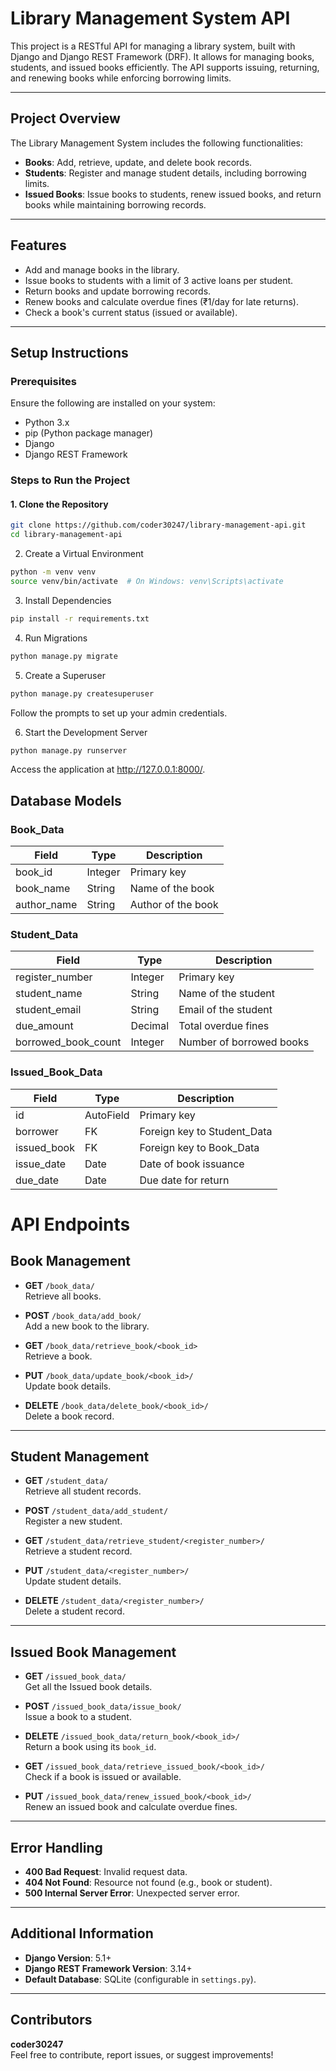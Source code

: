 # Library Management System API

This project is a RESTful API for managing a library system, built with Django and Django REST Framework (DRF). It allows for managing books, students, and issued books efficiently. The API supports issuing, returning, and renewing books while enforcing borrowing limits.

---

## Project Overview

The Library Management System includes the following functionalities:

- **Books**: Add, retrieve, update, and delete book records.
- **Students**: Register and manage student details, including borrowing limits.
- **Issued Books**: Issue books to students, renew issued books, and return books while maintaining borrowing records.

---

## Features

- Add and manage books in the library.
- Issue books to students with a limit of 3 active loans per student.
- Return books and update borrowing records.
- Renew books and calculate overdue fines (₹1/day for late returns).
- Check a book's current status (issued or available).

---

## Setup Instructions

### Prerequisites

Ensure the following are installed on your system:

- Python 3.x
- pip (Python package manager)
- Django
- Django REST Framework

### Steps to Run the Project

#### 1. Clone the Repository

```bash
git clone https://github.com/coder30247/library-management-api.git
cd library-management-api
```

2. Create a Virtual Environment
```bash
python -m venv venv
source venv/bin/activate  # On Windows: venv\Scripts\activate
```
3. Install Dependencies
```bash
pip install -r requirements.txt
```
4. Run Migrations
```bash
python manage.py migrate
```
5. Create a Superuser
```bash
python manage.py createsuperuser
```
Follow the prompts to set up your admin credentials.

6. Start the Development Server
```bash
python manage.py runserver
```
Access the application at http://127.0.0.1:8000/.
## Database Models

### **Book\_Data**

| Field        | Type    | Description        |
| ------------ | ------- | ------------------ |
| book\_id     | Integer | Primary key        |
| book\_name   | String  | Name of the book   |
| author\_name | String  | Author of the book |

### **Student\_Data**

| Field                 | Type    | Description              |
| --------------------- | ------- | ------------------------ |
| register\_number      | Integer | Primary key              |
| student\_name         | String  | Name of the student      |
| student\_email        | String  | Email of the student     |
| due\_amount           | Decimal | Total overdue fines      |
| borrowed\_book\_count | Integer | Number of borrowed books |

### **Issued\_Book\_Data**

| Field        | Type      | Description                  |
| ------------ | --------- | ---------------------------- |
| id           | AutoField | Primary key                  |
| borrower     | FK        | Foreign key to Student\_Data |
| issued\_book | FK        | Foreign key to Book\_Data    |
| issue\_date  | Date      | Date of book issuance        |
| due\_date    | Date      | Due date for return          |

# API Endpoints

## Book Management

- **GET** `/book_data/`  
  Retrieve all books.

- **POST** `/book_data/add_book/`  
  Add a new book to the library.

- **GET** `/book_data/retrieve_book/<book_id>`  
  Retrieve a book.

- **PUT** `/book_data/update_book/<book_id>/`  
  Update book details.

- **DELETE** `/book_data/delete_book/<book_id>/`  
  Delete a book record.

---

## Student Management

- **GET** `/student_data/`  
  Retrieve all student records.
  
- **POST** `/student_data/add_student/`  
  Register a new student.
  
- **GET** `/student_data/retrieve_student/<register_number>/`  
  Retrieve a student record.

- **PUT** `/student_data/<register_number>/`  
  Update student details.

- **DELETE** `/student_data/<register_number>/`  
  Delete a student record.

---

## Issued Book Management

- **GET** `/issued_book_data/`  
  Get all the Issued book details.

- **POST** `/issued_book_data/issue_book/`  
  Issue a book to a student.

- **DELETE** `/issued_book_data/return_book/<book_id>/`  
  Return a book using its `book_id`.

- **GET** `/issued_book_data/retrieve_issued_book/<book_id>/`  
  Check if a book is issued or available.

- **PUT** `/issued_book_data/renew_issued_book/<book_id>/`  
  Renew an issued book and calculate overdue fines.

---

## Error Handling

- **400 Bad Request**: Invalid request data.
- **404 Not Found**: Resource not found (e.g., book or student).
- **500 Internal Server Error**: Unexpected server error.

---

## Additional Information

- **Django Version**: 5.1+
- **Django REST Framework Version**: 3.14+
- **Default Database**: SQLite (configurable in `settings.py`).

---

## Contributors

**coder30247**  
Feel free to contribute, report issues, or suggest improvements!
